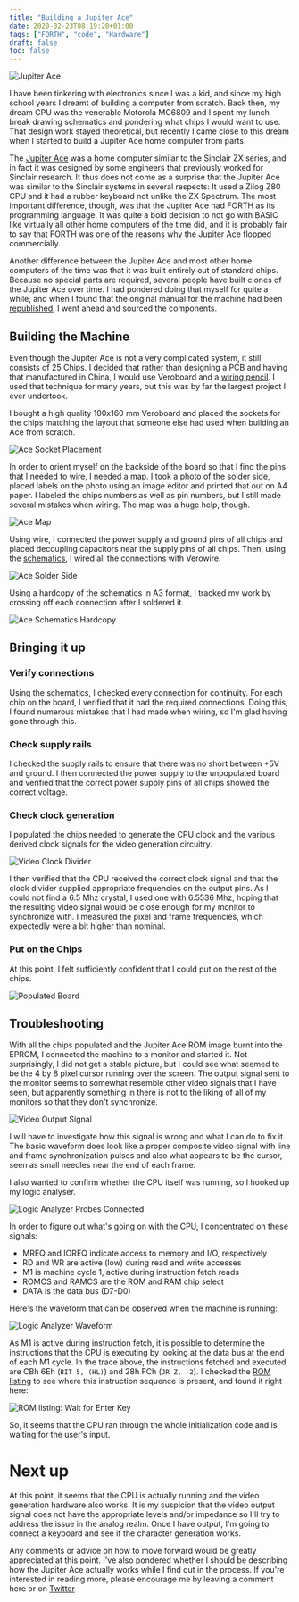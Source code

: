 ```yaml
---
title: "Building a Jupiter Ace"
date: 2020-02-23T08:19:20+01:00
tags: ["FORTH", "code", "Hardware"]
draft: false
toc: false
---
```


![Jupiter Ace](https://upload.wikimedia.org/wikipedia/commons/d/d9/Jupiter_ACE_%28restored%29.JPG)

I have been tinkering with electronics since I was a kid, and since my
high school years I dreamt of building a computer from scratch.  Back
then, my dream CPU was the venerable Motorola MC6809 and I spent my
lunch break drawing schematics and pondering what chips I would want
to use.  That design work stayed theoretical, but recently I came
close to this dream when I started to build a Jupiter Ace home
computer from parts.

The [Jupiter Ace](https://en.wikipedia.org/wiki/Jupiter_Ace) was a
home computer similar to the Sinclair ZX series, and in fact it was
designed by some engineers that previously worked for Sinclair
research.  It thus does not come as a surprise that the Jupiter Ace
was similar to the Sinclair systems in several respects: It used a
Zilog Z80 CPU and it had a rubber keyboard not unlike the ZX Spectrum.
The most important difference, though, was that the Jupiter Ace had
FORTH as its programming language.  It was quite a bold decision to
not go with BASIC like virtually all other home computers of the time
did, and it is probably fair to say that FORTH was one of the reasons
why the Jupiter Ace flopped commercially.

Another difference between the Jupiter Ace and most other home
computers of the time was that it was built entirely out of standard
chips.  Because no special parts are required, several people have
built clones of the Jupiter Ace over time.  I had pondered doing that
myself for quite a while, and when I found that the original manual
for the machine had been
[republished](https://www.amazon.co.uk/Jupiter-ACE-Manual-Anniversary-Programming/dp/1785387294/ref=sr_1_1),
I went ahead and sourced the components.

## Building the Machine

Even though the Jupiter Ace is not a very complicated system, it
still consists of 25 Chips.  I decided that rather than designing a
PCB and having that manufactured in China, I would use Veroboard and a
[wiring pencil](https://en.wikipedia.org/wiki/Wiring_pencil).  I used
that technique for many years, but this was by far the largest project
I ever undertook.

I bought a high quality 100x160 mm Veroboard and placed the sockets
for the chips matching the layout that someone else had used when
building an Ace from scratch.

![Ace Socket Placement](/images/ace/placement.jpg)

In order to orient myself on the backside of the board so that I find
the pins that I needed to wire, I needed a map.  I took a photo of the
solder side, placed labels on the photo using an image editor and
printed that out on A4 paper.  I labeled the chips numbers as well as
pin numbers, but I still made several mistakes when wiring.  The map
was a huge help, though.

![Ace Map](/images/ace/map.jpg)

Using wire, I connected the power supply and ground pins of all chips
and placed decoupling capacitors near the supply pins of all chips.
Then, using the
[schematics](/images/ace/jupiter_modif.pdf),
I wired all the connections with Verowire.

![Ace Solder Side](/images/ace/solder-side.jpg)

Using a hardcopy of the schematics in A3 format, I tracked my work by
crossing off each connection after I soldered it.

![Ace Schematics Hardcopy](/images/ace/schematics-hardcopy.jpg)

## Bringing it up

### Verify connections

Using the schematics, I checked every connection for continuity.  For
each chip on the board, I verified that it had the required
connections.  Doing this, I found numerous mistakes that I had made
when wiring, so I'm glad having gone through this.

### Check supply rails

I checked the supply rails to ensure that there was no short between
+5V and ground.  I then connected the power supply to the unpopulated
board and verified that the correct power supply pins of all chips
showed the correct voltage.

### Check clock generation

I populated the chips needed to generate the CPU clock and the various
derived clock signals for the video generation circuitry.

![Video Clock Divider](/images/ace/clock.png)

I then verified that the CPU received the correct clock signal and
that the clock divider supplied appropriate frequencies on the output
pins.  As I could not find a 6.5 Mhz crystal, I used one with 6.5536
Mhz, hoping that the resulting video signal would be close enough for
my monitor to synchronize with.  I measured the pixel and frame
frequencies, which expectedly were a bit higher than nominal.

### Put on the Chips

At this point, I felt sufficiently confident that I could put on the
rest of the chips.

![Populated Board](/images/ace/populated-board.jpg)

## Troubleshooting

With all the chips populated and the Jupiter Ace ROM image burnt into
the EPROM, I connected the machine to a monitor and started it.  Not
surprisingly, I did not get a stable picture, but I could see what
seemed to be the 4 by 8 pixel cursor running over the screen.  The
output signal sent to the monitor seems to somewhat resemble other
video signals that I have seen, but apparently something in there is
not to the liking of all of my monitors so that they don't
synchronize.

![Video Output Signal](/images/ace/video-out.png)

I will have to investigate how this signal is wrong and what I can do
to fix it.  The basic waveform does look like a proper composite video
signal with line and frame synchronization pulses and also what
appears to be the cursor, seen as small needles near the end of each
frame.

I also wanted to confirm whether the CPU itself was running, so I
hooked up my logic analyser.

![Logic Analyzer Probes Connected](/images/ace/logic-analyzer-connected.jpg)

In order to figure out what's going on with the CPU, I concentrated on
these signals:

 * MREQ and IOREQ indicate access to memory and I/O, respectively
 * RD and WR are active (low) during read and write accesses
 * M1 is machine cycle 1, active during instruction fetch reads
 * ROMCS and RAMCS are the ROM and RAM chip select
 * DATA is the data bus (D7-D0)

Here's the waveform that can be observed when the machine is running:

![Logic Analyzer Waveform](/images/ace/keyboard-loop-waveform.png)

As M1 is active during instruction fetch, it is possible to determine
the instructions that the CPU is executing by looking at the data bus
at the end of each M1 cycle.  In the trace above, the instructions
fetched and executed are CBh 6Eh (`BIT 5, (HL)`) and 28h FCh (`JR Z,
-2`).  I checked the [ROM
listing](http://www.jupiter-ace.co.uk/romlisting.html) to see where
this instruction sequence is present, and found it right here:

![ROM listing: Wait for Enter Key](/images/ace/wait-for-enter.png)

So, it seems that the CPU ran through the whole initialization code
and is waiting for the user's input.

# Next up

At this point, it seems that the CPU is actually running and the video
generation hardware also works.  It is my suspicion that the video
output signal does not have the appropriate levels and/or impedance so
I'll try to address the issue in the analog realm.  Once I have
output, I'm going to connect a keyboard and see if the character
generation works.

Any comments or advice on how to move forward would be greatly
appreciated at this point.  I've also pondered whether I should be
describing how the Jupiter Ace actually works while I find out in the
process.  If you're interested in reading more, please encourage me by
leaving a comment here or on [Twitter](https://twitter.com/hanshuebner)
